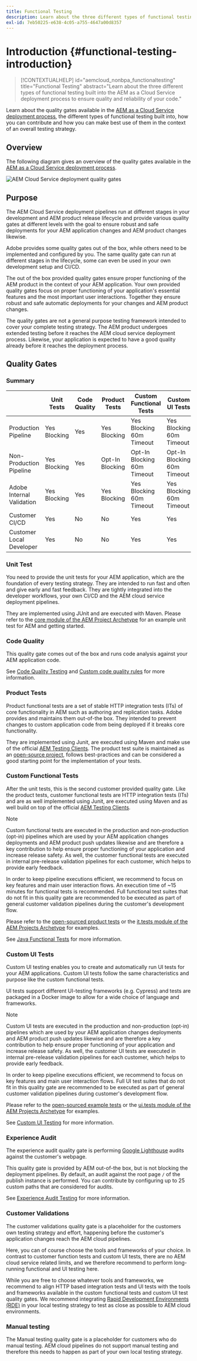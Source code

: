 ```yaml
---
title: Functional Testing
description: Learn about the three different types of functional testing built into the AEM as a Cloud Service deployment process to ensure quality and reliability of your code.
exl-id: 7eb50225-e638-4c05-a755-4647a00d8357
---
```


# Introduction {#functional-testing-introduction}

> [!CONTEXTUALHELP]
> id="aemcloud_nonbpa_functionaltesting"
> title="Functional Testing"
> abstract="Learn about the three different types of functional testing built into the AEM as a Cloud Service deployment process to ensure quality and reliability of your code."

Learn about the quality gates available in
the [AEM as a Cloud Service deployment process](/help/implementing/cloud-manager/deploy-code.md),
the different types of functional testing built into, how you can contribute and how you can make best use of them in
the context of an overall testing strategy.

## Overview

The following diagram gives an overview of the quality gates available in
the [AEM as a Cloud Service deployment process](/help/implementing/cloud-manager/deploy-code.md).

![AEM Cloud Service deployment quality gates](assets/functional-testing/quality-gates-overview.svg)

## Purpose

The AEM Cloud Service deployment pipelines run at different stages in your development and AEM product release
lifecycle and provide various quality gates at different levels with the goal to ensure robust and safe deployments for
your AEM application changes and AEM product changes likewise.

Adobe provides some quality gates out of the box, while others need to be implemented and configured by you. The same
quality gate can run at different stages in the lifecycle, some can even be used in your own development setup and
CI/CD.

The out of the box provided quality gates ensure proper functioning of the AEM product in the context of your AEM
application. Your own provided quality gates focus on proper functioning of your application's essential features
and the most important user interactions. Together they ensure robust and safe automatic deployments for your changes
and AEM product changes.

The quality gates are not a general purpose testing framework intended to cover your complete testing strategy. The AEM
product undergoes extended testing before it reaches the AEM cloud service deployment process. Likewise, your
application is expected to have a good quality already before it reaches the deployment process.

## Quality Gates

### Summary

|                           | Unit Tests            | Code Quality | Product Tests            | Custom<br/> Functional Tests        | Custom<br/> UI Tests                | Experience Audit             | Customer Validations | Manual Testing |
|---------------------------|-----------------------|--------------|--------------------------|-------------------------------------|-------------------------------------|------------------------------|----------------------|----------------|
| Production Pipeline       | Yes<br/>Blocking<br/> | Yes          | Yes<br/>Blocking<br/>    | Yes<br/>Blocking<br/>60m Timeout    | Yes<br/>Blocking<br/>60m Timeout    | Yes<br/>Non-Blocking<br/>    | No                   | No             |
| Non-Production Pipeline   | Yes<br/>Blocking<br/> | Yes          | Opt-In<br/>Blocking<br/> | Opt-In<br/>Blocking<br/>60m Timeout | Opt-In<br/>Blocking<br/>60m Timeout | Opt-In<br/>Non-Blocking<br/> | No                   | No             |
| Adobe Internal Validation | Yes<br/>Blocking<br/> | Yes          | Yes<br/>Blocking<br/>    | Yes<br/>Blocking<br/>60m Timeout    | Yes<br/>Blocking<br/>60m Timeout    | Yes<br/>Non-Blocking<br/>    | No                   | No             |
| Customer CI/CD            | Yes                   | No           | No                       | Yes                                 | Yes                                 | No                           | Yes                  | Yes            |
| Customer Local Developer  | Yes                   | No           | No                       | Yes                                 | Yes                                 | No                           | Yes                  | Yes            |

### Unit Test

You need to provide the unit tests for your AEM application, which are the foundation of every testing strategy. They
are intended to run fast and often and give early and fast feedback. They are tightly integrated into the developer
workflows, your own CI/CD and the AEM cloud service deployment pipelines.

They are implemented using JUnit and are executed with Maven. Please refer to the
[core module of the AEM Project Archetype](https://experienceleague.adobe.com/docs/experience-manager-core-components/using/developing/archetype/core.html#unit-tests)
for an example unit test for AEM and getting started.

### Code Quality

This quality gate comes out of the box and runs code analysis against your AEM application code.

See [Code Quality Testing](/help/implementing/cloud-manager/code-quality-testing.md) and
[Custom code quality rules](/help/implementing/cloud-manager/custom-code-quality-rules.md) for more information.

### Product Tests

Product functional tests are a set of stable HTTP integration tests (ITs) of core functionality in AEM such as authoring
and replication tasks. Adobe provides and maintains them out-of-the box. They intended to prevent changes to custom
application code from being deployed if it breaks core functionality.

They are implemented using Junit, are executed using Maven and make use of the
official [AEM Testing Clients](https://github.com/adobe/aem-testing-clients).
The product test suite is maintained as
an [open-source project](https://github.com/adobe/aem-test-samples/tree/aem-cloud/smoke),
follows best-practices and can be considered a good starting point for the implementation of your tests.

### Custom Functional Tests

After the unit tests, this is the second customer provided quality gate. Like the product tests, customer functional
tests are HTTP integration tests (ITs) and are as well implemented using Junit, are executed using Maven and as well
build on top of the official [AEM Testing Clients](https://github.com/adobe/aem-testing-clients).

> [!NOTE]
>
> Custom functional tests are executed in the production and non-production (opt-in) pipelines which are used by
> your AEM application changes deployments and AEM product push updates likewise and are therefore a key contribution
> to help ensure proper functioning of your application and increase release safety. As well, the customer functional
> tests are executed in internal pre-release validation pipelines for each customer, which helps to provide early
> feedback.

In order to keep pipeline executions efficient, we recommend to focus on key features and main user interaction flows.
An execution time of ~15 minutes for functional tests is recommended. Full functional test suites that do not fit in
this quality gate are recommended to be executed as part of general customer validation pipelines during the customer's
development flow.

Please refer to the [open-sourced product tests](https://github.com/adobe/aem-test-samples/tree/aem-cloud/smoke) or the
[it.tests module of the AEM Projects Archetype](https://experienceleague.adobe.com/docs/experience-manager-core-components/using/developing/archetype/ittests.html)
for examples.

See [Java Functional Tests](/help/implementing/cloud-manager/java-functional-testing.md) for more information.

### Custom UI Tests

Custom UI testing enables you to create and automatically run UI tests for your AEM applications. Custom UI tests
follow the same characteristics and purpose like the custom functional tests.

UI tests support different UI-testing frameworks (e.g. Cypress) and tests are packaged in a Docker image to allow for a
wide choice of language and frameworks.

> [!NOTE]
>
> Custom UI tests are executed in the production and non-production (opt-in) pipelines which are used by your AEM
> application changes deployments and AEM product push updates likewise and are therefore a key contribution to help
> ensure proper functioning of your application and increase release safety. As well, the customer UI tests are executed
> in internal pre-release validation pipelines for each customer, which helps to provide early feedback.

In order to keep pipeline executions efficient, we recommend to focus on key features and main user interaction flows.
Full UI test suites that do not fit in this quality gate are recommended to be executed as part of general customer
validation pipelines during customer's development flow.

Please refer to the [open-sourced example tests](https://github.com/adobe/aem-test-samples/tree/aem-cloud/) or the
[ui.tests module of the AEM Projects Archetype](https://experienceleague.adobe.com/docs/experience-manager-core-components/using/developing/archetype/uitests.html)
for examples.

See [Custom UI Testing](/help/implementing/cloud-manager/ui-testing.md#custom-ui-testing) for more information.

### Experience Audit

The experience audit quality gate is
performing [Google Lighthouse](https://developer.chrome.com/docs/lighthouse/overview/)
audits against the customer's webpage.

This quality gate is provided by AEM out-of-the box, but is not blocking the deployment pipelines. By default, an audit
against the root page `/` of the publish instance is performed. You can contribute by configuring up to 25 custom
paths that are considered for audits.

See [Experience Audit Testing](/help/implementing/cloud-manager/experience-audit-testing.md)
for more information.

### Customer Validations

The customer validations quality gate is a placeholder for the customers own testing strategy and effort, happening
before the customer's application changes reach the AEM cloud pipelines.

Here, you can of course choose the tools and frameworks of your choice. In contrast to customer function tests
and custom UI tests, there are no AEM cloud service related limits, and we therefore recommend to perform long-running
functional and UI testing here.

While you are free to choose whatever tools and frameworks, we recommend to align HTTP based integration tests
and UI tests with the tools and frameworks available in the custom functional tests and custom UI test quality gates.
We recommend integrating
[Rapid Development Environments (RDE)](/help/implementing/developing/introduction/rapid-development-environments.md)
in your local testing strategy to test as close as possible to AEM cloud environments.

### Manual testing

The Manual testing quality gate is a placeholder for customers who do manual testing. AEM cloud pipelines do not support
manual testing and therefore this needs to happen as part of your own local testing strategy.
